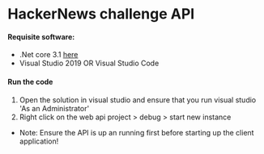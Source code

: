 # HackerNews challenge API

#### Requisite software:
* .Net core 3.1  [here](https://dotnet.microsoft.com/download/dotnet-core/3.1 )
* Visual Studio 2019 OR Visual Studio Code 

#### Run the  code
1. Open the solution in visual studio and ensure that you run visual studio 'As an Administrator'
2. Right click on the web api project > debug > start new instance

* Note: Ensure the API is up an running first before starting up the client application!
